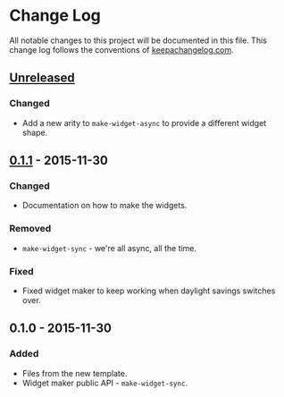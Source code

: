# Change Log
All notable changes to this project will be documented in this file. This change log follows the conventions of [keepachangelog.com](http://keepachangelog.com/).

## [Unreleased][unreleased]
### Changed
- Add a new arity to `make-widget-async` to provide a different widget shape.

## [0.1.1] - 2015-11-30
### Changed
- Documentation on how to make the widgets.

### Removed
- `make-widget-sync` - we're all async, all the time.

### Fixed
- Fixed widget maker to keep working when daylight savings switches over.

## 0.1.0 - 2015-11-30
### Added
- Files from the new template.
- Widget maker public API - `make-widget-sync`.

[unreleased]: https://github.com/your-name/c960/compare/0.1.1...HEAD
[0.1.1]: https://github.com/your-name/c960/compare/0.1.0...0.1.1
